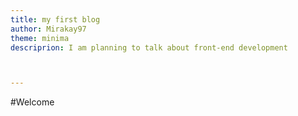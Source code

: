 ```yaml
---
title: my first blog
author: Mirakay97
theme: minima
descriprion: I am planning to talk about front-end development



---
```

#Welcome


